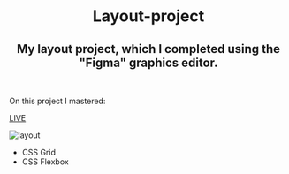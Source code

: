 <h1 align = "center">Layout-project</h1>
<h2 align = "center">My layout project, which I completed using the "Figma" graphics editor.</h2><br>
<p>On this project I mastered:</p>


<a href="https://vladyslavos.github.io/Layout-project/">LIVE</a>

![layout](https://user-images.githubusercontent.com/67589338/103480243-d617e980-4ddb-11eb-83d3-ca69dc692cc4.png)

<ul>
    <li>CSS Grid</li>
    <li>CSS Flexbox</li>
</ul>

